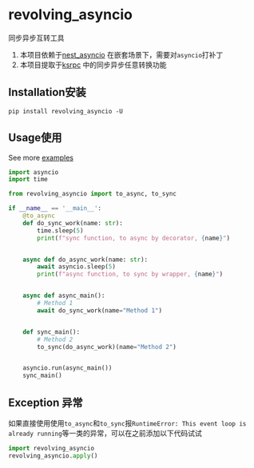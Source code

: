 # revolving_asyncio
同步异步互转工具

1. 本项目依赖于[nest_asyncio](https://github.com/erdewit/nest_asyncio) 在嵌套场景下，需要对`asyncio`打补丁
2. 本项目提取于[ksrpc](https://github.com/wukan1986/ksrpc) 中的同步异步任意转换功能

## Installation安装
```commandline
pip install revolving_asyncio -U
```

## Usage使用
See more [examples](examples)
```python
import asyncio
import time

from revolving_asyncio import to_async, to_sync

if __name__ == '__main__':
    @to_async
    def do_sync_work(name: str):
        time.sleep(5)
        print(f"sync function, to async by decorator, {name}")


    async def do_async_work(name: str):
        await asyncio.sleep(5)
        print(f"async function, to sync by wrapper, {name}")


    async def async_main():
        # Method 1
        await do_sync_work(name="Method 1")


    def sync_main():
        # Method 2
        to_sync(do_async_work)(name="Method 2")


    asyncio.run(async_main())
    sync_main()

```

## Exception 异常
如果直接使用使用`to_async`和`to_sync`报`RuntimeError: This event loop is already running`等一类的异常，可以在之前添加以下代码试试
```python
import revolving_asyncio
revolving_asyncio.apply()
```